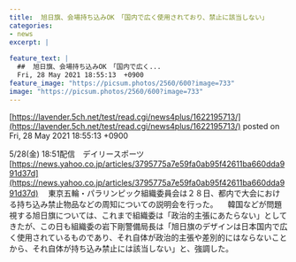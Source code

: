 ```yaml
---
title:  旭日旗、会場持ち込みOK　「国内で広く使用されており、禁止に該当しない」 
categories:
- news
excerpt: |
  
feature_text: |
  ##  旭日旗、会場持ち込みOK　「国内で広く...
  Fri, 28 May 2021 18:55:13  +0900
feature_image: "https://picsum.photos/2560/600?image=733"
image: "https://picsum.photos/2560/600?image=733"
---
```


[https://lavender.5ch.net/test/read.cgi/news4plus/1622195713/](https://lavender.5ch.net/test/read.cgi/news4plus/1622195713/)
posted on Fri, 28 May 2021 18:55:13  +0900

<!--more-->

5/28(金) 18:51配信　デイリースポーツ [https://news.yahoo.co.jp/articles/3795775a7e59fa0ab95f42611ba660dda991d37d](https://news.yahoo.co.jp/articles/3795775a7e59fa0ab95f42611ba660dda991d37d) 　東京五輪・パラリンピック組織委員会は２８日、都内で大会における持ち込み禁止物品などの周知についての説明会を行った。 　韓国などが問題視する旭日旗については、これまで組織委は「政治的主張にあたらない」としてきたが、この日も組織委の岩下剛警備局長は「旭日旗のデザインは日本国内で広く使用されているものであり、それ自体が政治的主張や差別的にはならないことから、それ自体が持ち込み禁止には該当しない」と、強調した。
